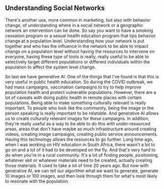 ## Understanding Social Networks

There's another use, more common in marketing, but also with behavior change, of understanding where in a social network or a geographic network an intervention can be done. So say you want to have a smoking cessation program or a sexual health education program that tips behavior change at a population level. Understanding how your network is put together and who has the influence in the network to be able to impact change on a population level without having the resources to intervene on everyone, having these type of tools is really, really useful to be able to selectively target different populations or different individuals within the population to affect the system level change.

So last we have generative AI. One of the things that I've found is that this is very useful in public health education. So during the COVID outbreak, we had mass campaigns, vaccination campaigns to try to help improve population health and protect vulnerable populations. However, there are a lot of caveats with doing public health in remote places with certain populations. Being able to make something culturally relevant is really important. To people who look like the community, being the image or the person speaking is really important to be relatable. And generative AI allows us to create culturally relevant images for these campaigns. In addition, they're really useful as a way to be able to do this with under-resourced areas, areas that don't have maybe as much infrastructure around creating videos, creating image campaigns, creating public service announcements. Having this technology allows the resources to go further. Long time ago, when I was working on HIV education in South Africa, there wasn't a lot to go on and a lot of it had to be developed on the fly. And that's very hard to do when you're in a rural community. It's a lot of finding people, positioning, whatever skit or whatever materials need to be created, actually creating those materials. It used to take a lot of time 20 years ago. But now with generative AI, we can tell our algorithm what we want to generate, generate 10 images or 100 images, and then look through them for what's most likely to resonate with the population.